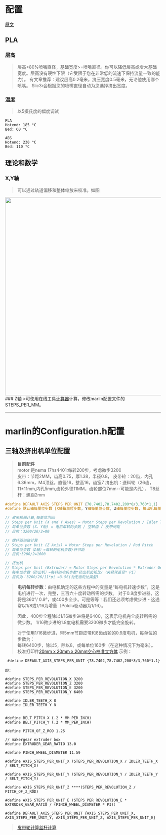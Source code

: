 # 配置

<a href='https://reprap.org/wiki/Calibration'>原文</a>

## PLA
### 层高
> 层高<80%喷嘴直径，基础宽度>=喷嘴直径。你可以降低层高或增大基础宽度。层高没有硬性下限（它受限于您在非常低的流速下保持流量一致的能力）。
> 有文章推荐：建议层高0.2毫米，挤压宽度0.5毫米，无论他使用哪个喷嘴。
> Slic3r会根据您的喷嘴直径自动为您选择挤出宽度。

### 温度
> 以5摄氏度的幅度调试
> 
```
PLA
Hotend: 185 °C
Bed: 60 °C

ABS
Hotend: 230 °C
Bed: 110 °C
```

## 理论和数学
### X,Y轴
>可以通过轨道偏移和整体缩放来校准。如图<br/>
<img width='640px' src='https://reprap.org/mediawiki/images/0/0f/RepRap_Calibration_Frame_Drawing.png'>
### Z轴
>可使用在线工具<a href='https://www.prusaprinters.org/calculator/'>计算器</a>计算，修改marlin配置文件的STEPS_PER_MM。

----

# marlin的Configuration.h配置

## 三轴及挤出机单位配置
> **目前配件**<br/>
> motor 是nema 17hs4401:每转200步，考虑微步3200<br/>
> 皮带：节距2MM，齿高0.75，厚1.38，半径0.8，
> 皮带轮：20齿，内孔6.36mm，M4顶丝，直径16，整高16，齿宽7
> 挤出机：送料轮（26齿，11*11mm,内孔5mm,齿轮外径11MM，齿轮部位7mm--可能是内孔），
> T8丝杆：螺距2mm
``` c++
#define DEFAULT_AXIS_STEPS_PER_UNIT {78.7402,78.7402,200*8/3,760*1.1}
#define 默认轴每单位步数 {X轴每单位步数, Y轴每单位步数, Z轴每单位步数, 挤出机每单位步数}

// 皮带轮轴计算,每单位为mm
// Steps per Unit (X and Y Axes) = Motor Steps per Revolution / Idler Teeth / Belt Pitch
// 每单位步数 (X、Y轴) = 电机每转的步数 / 空转齿 / 皮带间距
// 目前：3200/20/2=80

// 螺杆驱动轴计算
// Steps per Unit (Z Axis) = Motor Steps per Revolution / Rod Pitch
// 每单位步数（Z轴）=每转的电机步数/杆节距
// 目前:3200/2=1600

// 挤出机
// Steps per Unit (Extruder) = Motor Steps per Revolution * Extruder Gear Ratio / (Pinch Wheel Diameter * Pi)
// 每单位步数（挤出机）=每转的电机步数*挤出机齿轮比/（夹紧轮直径* Pi）
// 目前为：3200/26/11*pi =3.56(为无齿轮比类型)
```
> **电机每转步数**：由电机确定的这些方程中的变量是“每电机转速步数”，这是电机进行一次，完整，三百六十度转动所需的步数。
> 对于0.9度步进器，这将是360°/ 0.9°，或400步全步。可是等等！我们还必须考虑微步进 - 这通常以1/8或1/16为增量（Pololu驱动器为1/16）。<br/>
> 
> 因此，400步全程除以1/16微步进将是6400，这表示电机完全旋转所需的微步数。
> 1/16微步进的1.8度电机需要3200微步才能完全旋转。<br/>
> 
> 对于使用1/16微步进，带5mm节距皮带和8齿齿轮的0.9度电机，每单位的步数为：<br/>
> 每转6400步，除以5，除以8，或每单位160步（在这种情况下为毫米）。
> 校准打印件<a href='https://www.matterhackers.com/downloads/AMIfv95Oi1e_KxgpHR5qvGg0uD4sYAWjOH1Hy34erMHY8gQuGkSRoG9xV_XUHXXRmoaR7eGEYvXP8fm4q3_ztNrx0kXYirx9TN9DbPcqoHbURFFGKXwlsKBc_QZTitSYUSmmvXmb-53Lr3Ah6EIgMvVZroW4DZZDYH1lLI_g08NYPJrhIrI3Kvc'>20mm x 20mm x 20mm空心校准立方体</a>
示例：
```
 #define DEFAULT_AXIS_STEPS_PER_UNIT {78.7402,78.7402,200*8/3,760*1.1}

即:

#define STEPS_PER_REVOLUTION_X 3200
#define STEPS_PER_REVOLUTION_Z 3200
#define STEPS_PER_REVOLUTION_E 3200
#define STEPS_PER_REVOLUTION_Y 6400

#define IDLER_TEETH_X 8
#define IDLER_TEETH_Y 8


#define BELT_PITCH_X (.2 * MM_PER_INCH)
#define BELT_PITCH_Y (.2 * MM_PER_INCH)

#define PITCH_OF_Z_ROD 1.25

// makergear extruder box
#define EXTRUDER_GEAR_RATIO 13.0

#define PINCH_WHEEL_DIAMETER 11.59

#define AXIS_STEPS_PER_UNIT_X (STEPS_PER_REVOLUTION_X / IDLER_TEETH_X / BELT_PITCH_X)

#define AXIS_STEPS_PER_UNIT_Y (STEPS_PER_REVOLUTION_Y / IDLER_TEETH_Y / BELT_PITCH_Y)

#define AXIS_STEPS_PER_UNIT_Z ****(STEPS_PER_REVOLUTION_Z / PITCH_OF_Z_ROD)

#define AXIS_STEPS_PER_UNIT_E (STEPS_PER_REVOLUTION_E * EXTRUDER_GEAR_RATIO / (PINCH_WHEEL_DIAMETER * PI))

#define DEFAULT_AXIS_STEPS_PER_UNIT {AXIS_STEPS_PER_UNIT_X, AXIS_STEPS_PER_UNIT_Y, AXIS_STEPS_PER_UNIT_Z, AXIS_STEPS_PER_UNIT_E}
```
><a href="http://calculator.josefprusa.cz/#MotorStuffSPMB">皮带轮计算</a><a href='http://calculator.josefprusa.cz/#MotorStuffSPML'>丝杆计算</a>